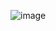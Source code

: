 ![image](https://github.com/MeednightPurple/LoL-BrandWebsite/assets/152781533/65ce1c4b-47a1-4d6c-b509-1df12f6af8a2)
